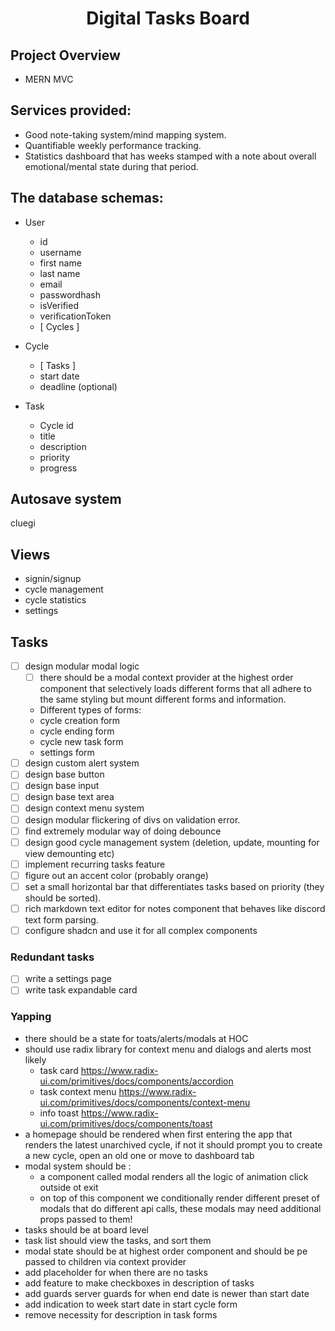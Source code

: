 <h1 align="center"><strong>Digital Tasks Board</strong></h1>

## Project Overview

- MERN MVC

## Services provided:

- Good note-taking system/mind mapping system.
- Quantifiable weekly performance tracking.
- Statistics dashboard that has weeks stamped with a note about overall emotional/mental state during that period.

## The database schemas:

- User

  - id
  - username
  - first name
  - last name
  - email
  - passwordhash
  - isVerified
  - verificationToken
  - [ Cycles ]

- Cycle

  - [ Tasks ]
  - start date
  - deadline (optional)

- Task

  - Cycle id
  - title
  - description
  - priority
  - progress

## Autosave system

cluegi

## Views

- signin/signup
- cycle management
- cycle statistics
- settings

## Tasks

- [ ] design modular modal logic
  - [ ] there should be a modal context provider at the highest order component that selectively loads different forms that all adhere to the same styling but mount different forms and information.
  - Different types of forms:
  - cycle creation form
  - cycle ending form
  - cycle new task form
  - settings form
- [ ] design custom alert system
- [ ] design base button
- [ ] design base input
- [ ] design base text area
- [ ] design context menu system
- [ ] design modular flickering of divs on validation error.
- [ ] find extremely modular way of doing debounce
- [ ] design good cycle management system (deletion, update, mounting for view demounting etc)
- [ ] implement recurring tasks feature
- [ ] figure out an accent color (probably orange)
- [ ] set a small horizontal bar that differentiates tasks based on priority (they should be sorted).
- [ ] rich markdown text editor for notes component that behaves like discord text form parsing.
- [ ] configure shadcn and use it for all complex components

### Redundant tasks

- [ ] write a settings page
- [ ] write task expandable card

### Yapping

- there should be a state for toats/alerts/modals at HOC
- should use radix library for context menu and dialogs and alerts most likely
  - task card https://www.radix-ui.com/primitives/docs/components/accordion
  - task context menu https://www.radix-ui.com/primitives/docs/components/context-menu
  - info toast https://www.radix-ui.com/primitives/docs/components/toast
- a homepage should be rendered when first entering the app that renders the latest unarchived cycle, if not it should prompt you to create a new cycle, open an old one or move to dashboard tab
- modal system should be :
  - a component called modal renders all the logic of animation click outside ot exit
  - on top of this component we conditionally render different preset of modals that do different api calls, these modals may need additional props passed to them!
- tasks should be at board level
- task list should view the tasks, and sort them
- modal state should be at highest order component and should be pe passed to children via context provider
- add placeholder for when there are no tasks
- add feature to make checkboxes in description of tasks
- add guards server guards for when end date is newer than start date
- add indication to week start date in start cycle form
- remove necessity for description in task forms